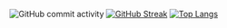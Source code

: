 ![GitHub commit activity](https://img.shields.io/github/commit-activity/:t/:svidmar/:svidmar)
[![GitHub Streak](https://streak-stats.demolab.com/?user=svidmar)](https://git.io/streak-stats)
[![Top Langs](https://github-readme-stats.vercel.app/api/top-langs/?username=svidmar)](https://github.com/anuraghazra/github-readme-stats)

<!--
**svidmar/svidmar** is a ✨ _special_ ✨ repository because its `README.md` (this file) appears on your GitHub profile.

Here are some ideas to get you started:

- 🔭 I’m currently working on ...
- 🌱 I’m currently learning ...
- 👯 I’m looking to collaborate on ...
- 🤔 I’m looking for help with ...
- 💬 Ask me about ...
- 📫 How to reach me: ...
- 😄 Pronouns: ...
- ⚡ Fun fact: ...
-->
